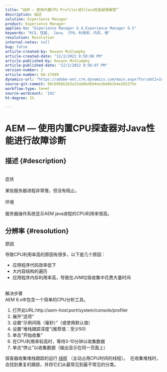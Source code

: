 ```yaml
---
title: “AEM — 使用内置CPU Profiler进行Java性能疑难解答”
description: 描述
solution: Experience Manager
product: Experience Manager
applies-to: "Experience Manager 6.4,Experience Manager 6.5"
keywords: "KCS，性能， Java， CPU，利用率，内存，慢"
resolution: Resolution
internal-notes: null
bug: false
article-created-by: Roxann McGlumphy
article-created-date: "12/2/2022 8:50:00 PM"
article-published-by: Roxann McGlumphy
article-published-date: "12/2/2022 8:56:07 PM"
version-number: 2
article-number: KA-17499
dynamics-url: "https://adobe-ent.crm.dynamics.com/main.aspx?forceUCI=1&pagetype=entityrecord&etn=knowledgearticle&id=2b6ddadf-8272-ed11-9561-6045bd006079"
source-git-commit: 98cb9bbb163a33ab0bdb94ee2bb8b1b4e202275e
workflow-type: tm+mt
source-wordcount: '192'
ht-degree: 2%

---
```


# AEM — 使用内置CPU探查器对Java性能进行故障诊断

## 描述 {#description}

<br>症状<br><br>
某些服务器进程非常慢，但没有阻止。
<br><br>环境<br><br>
服务器操作系统显示AEM java进程的CPU利用率很高。




## 分辨率 {#resolution}


原因

导致CPU利用率高的原因有很多，以下是几个原因：

- 应用程序代码效率低下
- 大内容结构的遍历
- 应用程序内存利用率高，导致在JVM垃圾收集中花费大量时间

<br>解决步骤<br>
AEM 6.x中包含一个简单的CPU分析工具。

1. 打开此URL:http://*aem-host:port*/system/console/profiler
2. 展开“选项”
3. 设置“示例间隔（毫秒）”（或使用默认值）
4. 设置“堆栈跟踪深度”(推荐值：至少50)
5. 单击“开始收集”
6. 在CPU利用率较高时，等待3-10分钟以收集数据
7. 单击“停止”以收集数据（输出显示在同一页面上）


探查器收集堆栈跟踪的运行 [线程](https://docs.oracle.com/javase/tutorial/essential/concurrency/threads.html) （主动占用CPU时间的线程）。  在收集堆栈时，会找到重复的跟踪，并将它们从最常见到最不常见的分类。
